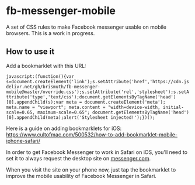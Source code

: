 # fb-messenger-mobile
A set of CSS rules to make Facebook messenger usable on mobile browsers. This is a work in progress.

## How to use it
Add a bookmarklet with this URL:

```javascript:(function(){var s=document.createElement('link');s.setAttribute('href','https://cdn.jsdelivr.net/gh/brismuth/fb-messenger-mobile@master/override.css');s.setAttribute('rel','stylesheet');s.setAttribute('type','text/css');document.getElementsByTagName('head')[0].appendChild(s);var meta = document.createElement('meta'); meta.name = "viewport"; meta.content = "width=device-width, initial-scale=0.65, maximum-scale=0.65"; document.getElementsByTagName('head')[0].appendChild(meta);alert('Stylesheet injected!');})();```

Here is a guide on adding bookmarklets for iOS: https://www.cultofmac.com/500532/how-to-add-bookmarklet-mobile-iphone-safari/

In order to get Facebook Messenger to work in Safari on iOS, you'll need to set it to always request the desktop site on [messenger.com](https://messenger.com). 

When you visit the site on your phone now, just tap the bookmarklet to improve the mobile usability of Facebook Messenger in Safari. 

